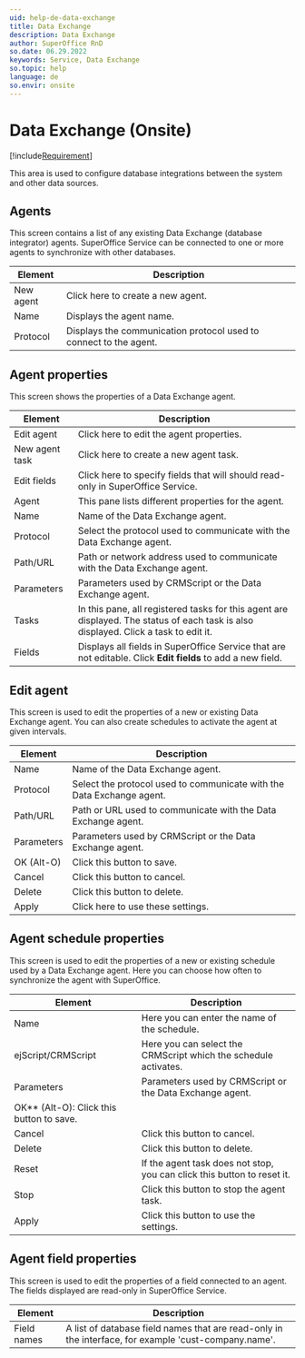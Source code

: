 ```yaml
---
uid: help-de-data-exchange
title: Data Exchange
description: Data Exchange
author: SuperOffice RnD
so.date: 06.29.2022
keywords: Service, Data Exchange
so.topic: help
language: de
so.envir: onsite
---
```


# Data Exchange (Onsite)

[!include[Requirement](../../../../learn/includes/req-expander-services.md)]

This area is used to configure database integrations between the system and other data sources.

## Agents

This screen contains a list of any existing Data Exchange (database integrator) agents. SuperOffice Service can be connected to one or more agents to synchronize with other databases.

| Element | Description |
|---|---|
| New agent | Click here to create a new agent. |
| Name | Displays the agent name. |
| Protocol | Displays the communication protocol used to connect to the agent. |

## Agent properties

This screen shows the properties of a Data Exchange agent.

| Element | Description |
|---|---|
| Edit agent | Click here to edit the agent properties. |
| New agent task | Click here to create a new agent task. |
| Edit fields | Click here to specify fields that will should read-only in SuperOffice Service. |
| Agent | This pane lists different properties for the agent. |
| Name | Name of the Data Exchange agent. |
| Protocol | Select the protocol used to communicate with the Data Exchange agent. |
| Path/URL | Path or network address used to communicate with the Data Exchange agent. |
| Parameters | Parameters used by CRMScript or the Data Exchange agent. |
| Tasks | In this pane, all registered tasks for this agent are displayed. The status of each task is also displayed. Click a task to edit it. |
| Fields | Displays all fields in SuperOffice Service that are not editable. Click **Edit fields** to add a new field. |

## Edit agent

This screen is used to edit the properties of a new or existing Data Exchange agent. You can also create schedules to activate the agent at given intervals.

| Element | Description |
|---|---|
| Name | Name of the Data Exchange agent. |
| Protocol | Select the protocol used to communicate with the Data Exchange agent. |
| Path/URL | Path or URL used to communicate with the Data Exchange agent. |
| Parameters | Parameters used by CRMScript or the Data Exchange agent. |
| OK (Alt-O) | Click this button to save. |
| Cancel | Click this button to cancel. |
| Delete | Click this button to delete. |
| Apply | Click here to use these settings. |

## Agent schedule properties

This screen is used to edit the properties of a new or existing schedule used by a Data Exchange agent. Here you can choose how often to synchronize the agent with SuperOffice.

| Element | Description |
|---|---|
| Name | Here you can enter the name of the schedule. |
| ejScript/CRMScript | Here you can select the CRMScript which the schedule activates. |
| Parameters | Parameters used by CRMScript or the Data Exchange agent. |
| OK** (Alt-O): Click this button to save. |
| Cancel | Click this button to cancel. |
| Delete | Click this button to delete. |
| Reset | If the agent task does not stop, you can click this button to reset it. |
| Stop | Click this button to stop the agent task. |
| Apply | Click this button to use the settings. |

## Agent field properties

This screen is used to edit the properties of a field connected to an agent. The fields displayed are read-only in SuperOffice Service.

| Element | Description |
|---|---|
| Field names | A list of database field names that are read-only in the interface, for example 'cust-company.name'. |

<!-- Referenced links -->

<!-- Referenced images -->

